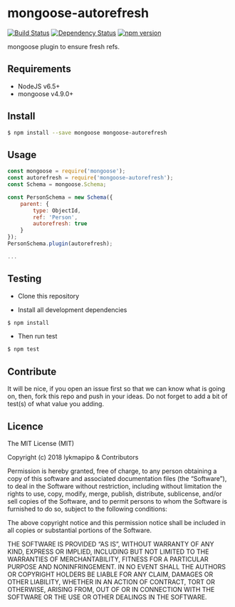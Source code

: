 # mongoose-autorefresh

[![Build Status](https://travis-ci.org/lykmapipo/mongoose-autorefresh.svg?branch=master)](https://travis-ci.org/lykmapipo/mongoose-autorefresh)
[![Dependency Status](https://img.shields.io/david/lykmapipo/mongoose-autorefresh.svg?style=flat)](https://david-dm.org/lykmapipo/mongoose-autorefresh)
[![npm version](https://badge.fury.io/js/mongoose-autorefresh.svg)](https://badge.fury.io/js/mongoose-autorefresh)

mongoose plugin to ensure fresh refs.

## Requirements

- NodeJS v6.5+
- mongoose v4.9.0+

## Install
```sh
$ npm install --save mongoose mongoose-autorefresh
```

## Usage

```javascript
const mongoose = require('mongoose');
const autorefresh = require('mongoose-autorefresh');
const Schema = mongoose.Schema;

const PersonSchema = new Schema({
    parent: {
        type: ObjectId,
        ref: 'Person',
        autorefresh: true
    }
});
PersonSchema.plugin(autorefresh);

...

```

## Testing
* Clone this repository

* Install all development dependencies
```sh
$ npm install
```
* Then run test
```sh
$ npm test
```

## Contribute
It will be nice, if you open an issue first so that we can know what is going on, then, fork this repo and push in your ideas. Do not forget to add a bit of test(s) of what value you adding.

## Licence
The MIT License (MIT)

Copyright (c) 2018 lykmapipo & Contributors

Permission is hereby granted, free of charge, to any person obtaining a copy of this software and associated documentation files (the “Software”), to deal in the Software without restriction, including without limitation the rights to use, copy, modify, merge, publish, distribute, sublicense, and/or sell copies of the Software, and to permit persons to whom the Software is furnished to do so, subject to the following conditions:

The above copyright notice and this permission notice shall be included in all copies or substantial portions of the Software.

THE SOFTWARE IS PROVIDED “AS IS”, WITHOUT WARRANTY OF ANY KIND, EXPRESS OR IMPLIED, INCLUDING BUT NOT LIMITED TO THE WARRANTIES OF MERCHANTABILITY, FITNESS FOR A PARTICULAR PURPOSE AND NONINFRINGEMENT. IN NO EVENT SHALL THE AUTHORS OR COPYRIGHT HOLDERS BE LIABLE FOR ANY CLAIM, DAMAGES OR OTHER LIABILITY, WHETHER IN AN ACTION OF CONTRACT, TORT OR OTHERWISE, ARISING FROM, OUT OF OR IN CONNECTION WITH THE SOFTWARE OR THE USE OR OTHER DEALINGS IN THE SOFTWARE. 